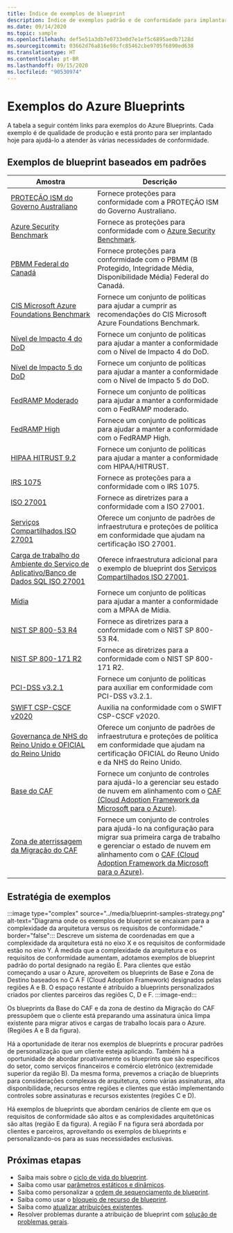 ```yaml
---
title: Índice de exemplos de blueprint
description: Índice de exemplos padrão e de conformidade para implantar ambientes, políticas e fundamentos do Cloud Adoptions Framework com o Azure Blueprints.
ms.date: 09/14/2020
ms.topic: sample
ms.openlocfilehash: def5e51a3db7e0733e0d7e1ef5c6895aedb7128d
ms.sourcegitcommit: 03662d76a816e98cfc85462cbe9705f6890ed638
ms.translationtype: HT
ms.contentlocale: pt-BR
ms.lasthandoff: 09/15/2020
ms.locfileid: "90530974"
---
```

# <a name="azure-blueprints-samples"></a>Exemplos do Azure Blueprints

A tabela a seguir contém links para exemplos do Azure Blueprints. Cada exemplo é de qualidade de produção e está pronto para ser implantado hoje para ajudá-lo a atender às várias necessidades de conformidade.

## <a name="standards-based-blueprint-samples"></a>Exemplos de blueprint baseados em padrões

| Amostra | Descrição |
|---------|---------|
| [PROTEÇÃO ISM do Governo Australiano](./ism-protected/index.md) | Fornece proteções para conformidade com a PROTEÇÃO ISM do Governo Australiano. |
| [Azure Security Benchmark](./azure-security-benchmark.md) | Fornece as proteções para conformidade com o [Azure Security Benchmark](../../../security/benchmarks/overview.md). |
| [PBMM Federal do Canadá](./canada-federal-pbmm/index.md) | Fornece proteções para conformidade com o PBMM (B Protegido, Integridade Média, Disponibilidade Média) Federal do Canadá. |
| [CIS Microsoft Azure Foundations Benchmark](./cis-azure-1-1-0.md)| Fornece um conjunto de políticas para ajudar a cumprir as recomendações do CIS Microsoft Azure Foundations Benchmark. |
| [Nível de Impacto 4 do DoD](./dod-impact-level-4/index.md) | Fornece um conjunto de políticas para ajudar a manter a conformidade com o Nível de Impacto 4 do DoD. |
| [Nível de Impacto 5 do DoD](./dod-impact-level-5/index.md) | Fornece um conjunto de políticas para ajudar a manter a conformidade com o Nível de Impacto 5 do DoD. |
| [FedRAMP Moderado](./fedramp-m/index.md) | Fornece um conjunto de políticas para ajudar a manter a conformidade com o FedRAMP moderado. |
| [FedRAMP High](./fedramp-h/index.md) | Fornece um conjunto de políticas para ajudar a manter a conformidade com o FedRAMP High. |
| [HIPAA HITRUST 9.2](./hipaa-hitrust-9-2.md) | Fornece um conjunto de políticas para ajudar a manter a conformidade com HIPAA/HITRUST. |
| [IRS 1075](./irs-1075/index.md) | Fornece as proteções para a conformidade com o IRS 1075.|
| [ISO 27001](./iso27001/index.md) | Fornece as diretrizes para a conformidade com a ISO 27001. |
| [Serviços Compartilhados ISO 27001](./iso27001-shared/index.md) | Oferece um conjunto de padrões de infraestrutura e proteções de política em conformidade que ajudam na certificação ISO 27001. |
| [Carga de trabalho do Ambiente do Serviço de Aplicativo/Banco de Dados SQL ISO 27001](./iso27001-ase-sql-workload/index.md) | Oferece infraestrutura adicional para o exemplo de blueprint dos [Serviços Compartilhados ISO 27001](./iso27001-shared/index.md). |
| [Mídia](./media/index.md) | Fornece um conjunto de políticas para ajudar a manter a conformidade com a MPAA de Mídia. |
| [NIST SP 800-53 R4](./nist-sp-800-53-r4.md) | Fornece as diretrizes para a conformidade com o NIST SP 800-53 R4. |
| [NIST SP 800-171 R2](./nist-sp-800-171-r2.md) | Fornece as diretrizes para a conformidade com o NIST SP 800-171 R2. |
| [PCI-DSS v3.2.1](./pci-dss-3.2.1/index.md) | Fornece um conjunto de políticas para auxiliar em conformidade com PCI-DSS v3.2.1. |
| [SWIFT CSP-CSCF v2020](./swift-2020/index.md) | Auxilia na conformidade com o SWIFT CSP-CSCF v2020. |
| [Governança de NHS do Reino Unido e OFICIAL do Reino Unido](./ukofficial/index.md) | Oferece um conjunto de padrões de infraestrutura e proteções de política em conformidade que ajudam na certificação OFICIAL do Reuno Unido e da NHS do Reino Unido. |
| [Base do CAF](./caf-foundation/index.md) | Fornece um conjunto de controles para ajudá-lo a gerenciar seu estado de nuvem em alinhamento com o [CAF (Cloud Adoption Framework da Microsoft para o Azure)](/azure/architecture/cloud-adoption/governance/journeys/index). |
| [Zona de aterrissagem da Migração do CAF](./caf-migrate-landing-zone/index.md) | Fornece um conjunto de controles para ajudá-lo na configuração para migrar sua primeira carga de trabalho e gerenciar o estado de nuvem em alinhamento com o [CAF (Cloud Adoption Framework da Microsoft para o Azure)](/azure/architecture/cloud-adoption/migrate/index). |

## <a name="samples-strategy"></a>Estratégia de exemplos

:::image type="complex" source="../media/blueprint-samples-strategy.png" alt-text="Diagrama onde os exemplos de blueprint se encaixam para a complexidade da arquitetura versus os requisitos de conformidade." border="false":::
   Descreve um sistema de coordenadas em que a complexidade da arquitetura está no eixo X e os requisitos de conformidade estão no eixo Y.  À medida que a complexidade da arquitetura e os requisitos de conformidade aumentam, adotamos exemplos de blueprint padrão do portal designado na região E. Para clientes que estão começando a usar o Azure, aproveitem os blueprints de Base e Zona de Destino baseados no C A F (Cloud Adoption Framework) designados pelas regiões A e B. O espaço restante é atribuído a blueprints personalizados criados por clientes parceiros das regiões C, D e F. :::image-end:::

Os blueprints da Base do CAF e da zona de destino da Migração do CAF pressupõem que o cliente está preparando uma assinatura única limpa existente para migrar ativos e cargas de trabalho locais para o Azure.
(Regiões A e B da figura).  

Há a oportunidade de iterar nos exemplos de blueprints e procurar padrões de personalização que um cliente esteja aplicando. Também há a oportunidade de abordar proativamente os blueprints que são específicos do setor, como serviços financeiros e comércio eletrônico (extremidade superior da região B). Da mesma forma, prevemos a criação de blueprints para considerações complexas de arquitetura, como várias assinaturas, alta disponibilidade, recursos entre regiões e clientes que estão implementando controles sobre assinaturas e recursos existentes (regiões C e D).

Há exemplos de blueprints que abordam cenários de cliente em que os requisitos de conformidade são altos e as complexidades arquitetônicas são altas (região E da figura). A região F na figura será abordada por clientes e parceiros, aproveitando os exemplos de blueprints e personalizando-os para as suas necessidades exclusivas.

## <a name="next-steps"></a>Próximas etapas

- Saiba mais sobre o [ciclo de vida do blueprint](../concepts/lifecycle.md).
- Saiba como usar [parâmetros estáticos e dinâmicos](../concepts/parameters.md).
- Saiba como personalizar a [ordem de sequenciamento de blueprint](../concepts/sequencing-order.md).
- Saiba como usar o [bloqueio de recurso de blueprint](../concepts/resource-locking.md).
- Saiba como [atualizar atribuições existentes](../how-to/update-existing-assignments.md).
- Resolver problemas durante a atribuição de blueprint com [solução de problemas gerais](../troubleshoot/general.md).
